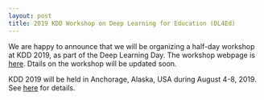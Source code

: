 ```yaml
---
layout: post
title: 2019 KDD Workshop on Deep Learning for Education (DL4Ed)
---
```


We are happy to announce that we will be organizing a half-day workshop at KDD 2019, as part of the Deep Learning Day. 
The workshop webpage is [here](/_workshops/2019-kdd-workshop/). Dtails on the workshop will be updated soon. 

KDD 2019 will be held in Anchorage, Alaska, USA during August 4-8, 2019. See [here](https://www.kdd.org/kdd2019/) for details.
